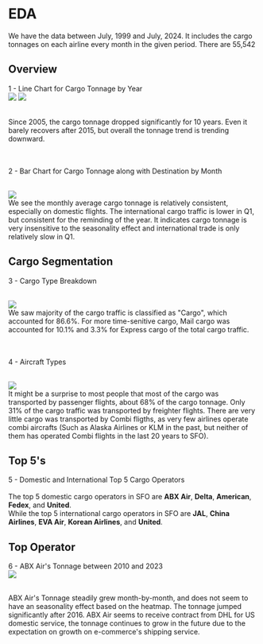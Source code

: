 # EDA
We have the data between July, 1999 and July, 2024. It includes the cargo tonnages on each airline every month in the given period. There are 55,542

## Overview
1 - Line Chart for Cargo Tonnage by Year
<br>
<img src=annual_tonnage.png>
<img src=annual_tonnage_rollavg.png>


<br>
Since 2005, the cargo tonnage dropped significantly for 10 years. Even it barely recovers after 2015, but overall the tonnage trend is trending downward.

<br><br>
2 - Bar Chart for Cargo Tonnage along with Destination by Month

<br>
<img src=monthly_tonnage.png>
<br>
We see the monthly average cargo tonnage is relatively consistent, especially on domestic flights. The international cargo traffic is lower in Q1, but consistent for the reminding of the year. It indicates cargo tonnage is very insensitive to the seasonality effect and international trade is only relatively slow in Q1. 

## Cargo Segmentation
3 - Cargo Type Breakdown

<br>
<img src=percent_cargo.png>
<br>
We saw majority of the cargo traffic is classified as "Cargo", which accounted for 86.6%. For more time-senitive cargo, Mail cargo was accounted for 10.1% and 3.3% for Express cargo of the total cargo traffic.

<br><br>
4 - Aircraft Types

<br>
<img src=aircraft_v_cargo.png>
<br>
It might be a surprise to most people that most of the cargo was transported by passenger flights, about 68% of the cargo tonnage. Only 31% of the cargo traffic was transported by freighter flights. There are very little cargo was transported by Combi fligths, as very few airlines operate combi aircrafts (Such as Alaska Airlines or KLM in the past, but neither of them has operated Combi flights in the last 20 years to SFO).


## Top 5's
5 - Domestic and International Top 5 Cargo Operators
<br><br>
The top 5 domestic cargo operators in SFO are <b>ABX Air</b>, <b>Delta</b>, <b>American</b>, <b>Fedex</b>, and <b>United</b>.
<br>
While the top 5 international cargo operators in SFO are <b>JAL</b>, <b>China Airlines</b>, <b>EVA Air</b>, <b>Korean Airlines</b>, and <b>United</b>.

## Top Operator
6 - ABX Air's Tonnage between 2010 and 2023
<br>
<img src=abx_air_tonnage.png>

<br>
ABX Air's Tonnage steadily grew month-by-month, and does not seem to have an seasonality effect based on the heatmap. The tonnage jumped significantly after 2016. ABX Air seems to receive contract from DHL for US domestic service, the tonnage continues to grow in the future due to the expectation on growth on e-commerce's shipping service.